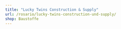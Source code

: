 ```yaml
---
title: "Lucky Twins Construction & Supply"
url: /rosario/lucky-twins-construction-und-supply/
shop: Baustoffe
---
```

